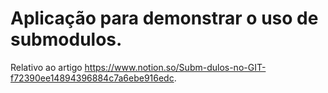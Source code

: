 # Aplicação para demonstrar o uso de submodulos. 

Relativo ao artigo https://www.notion.so/Subm-dulos-no-GIT-f72390ee14894396884c7a6ebe916edc.
